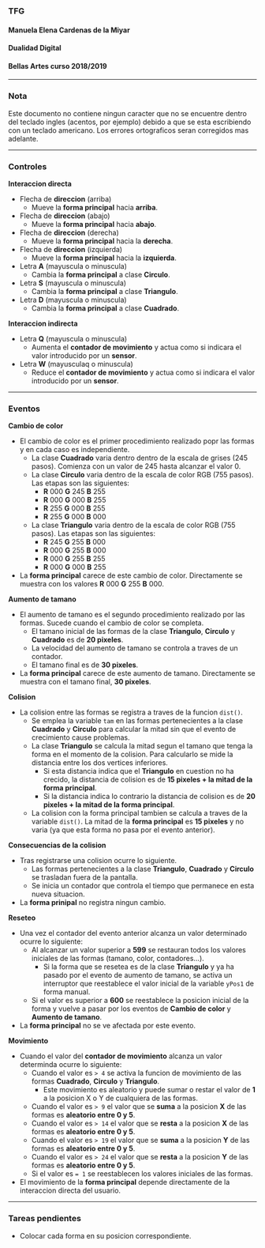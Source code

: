 ### TFG
#### Manuela Elena Cardenas de la Miyar
#### Dualidad Digital
#### Bellas Artes curso 2018/2019

***

### Nota <br>
Este documento no contiene ningun caracter que no se encuentre dentro del teclado ingles (acentos, por ejemplo) debido a que se esta escribiendo con un teclado americano. Los errores ortograficos seran corregidos mas adelante.

***

### Controles <br>
**Interaccion directa**
  - Flecha de **direccion** (arriba) <br>
    - Mueve la **forma principal** hacia **arriba**.<br>
  - Flecha de **direccion** (abajo) <br>
    - Mueve la **forma principal** hacia **abajo**.<br>
  - Flecha de **direccion** (derecha) <br>
    - Mueve la **forma principal** hacia la **derecha**.<br>
  - Flecha de **direccion** (izquierda) <br>
    - Mueve la **forma principal** hacia la **izquierda**.<br>
  - Letra **A** (mayuscula o minuscula) <br>
    - Cambia la **forma principal** a clase **Circulo**. <br>
  - Letra **S** (mayuscula o minuscula) <br>
    - Cambia la **forma principal** a clase **Triangulo**. <br>
  - Letra **D** (mayuscula o minuscula) <br>
    - Cambia la **forma principal** a clase **Cuadrado**. <br>

**Interaccion indirecta**
  - Letra **Q** (mayuscula o minuscula) <br>
    - Aumenta el **contador de movimiento** y actua como si indicara el valor introducido por un **sensor**.
  - Letra **W** (mayusculaq o minuscula) <br>
    - Reduce el **contador de movimiento** y actua como si indicara el valor introducido por un **sensor**.

  ***

### Eventos <br>
**Cambio de color** <br>
  - El cambio de color es el primer procedimiento realizado popr las formas y en cada caso es independiente. <br>
    - La clase **Cuadrado** varia dentro dentro de la escala de grises (245 pasos). Comienza con un valor de 245 hasta alcanzar el valor 0. <br>
    - La clase **Circulo** varia dentro de la escala de color RGB (755 pasos). Las etapas son las siguientes: <br>
      - **R** 000 **G** 245 **B** 255 <br>
      - **R** 000 **G** 000 **B** 255 <br>
      - **R** 255 **G** 000 **B** 255 <br>
      - **R** 255 **G** 000 **B** 000 <br>
    - La clase **Triangulo** varia dentro de la escala de color RGB (755 pasos). Las etapas son las siguientes: <br>
      - **R** 245 **G** 255 **B** 000 <br>
      - **R** 000 **G** 255 **B** 000 <br>
      - **R** 000 **G** 255 **B** 255 <br>
      - **R** 000 **G** 000 **B** 255 <br>
  - La **forma principal** carece de este cambio de color. Directamente se muestra con los valores **R** 000 **G** 255 **B** 000. <br>

**Aumento de tamano** <br>
  - El aumento de tamano es el segundo procedimiento realizado por las formas. Sucede cuando el cambio de color se completa. <br>
    - El tamano inicial de las formas de la clase **Triangulo**, **Circulo** y **Cuadrado** es de **20 pixeles**. <br>
    - La velocidad del aumento de tamano se controla a traves de un contador. <br>
    - El tamano final es de **30 pixeles**. <br>
  - La **forma principal** carece de este aumento de tamano. Directamente se muestra con el tamano final, **30 pixeles**. <br>

**Colision** <br>
  - La colision entre las formas se registra a traves de la funcion `dist()`. <br>
    - Se emplea la variable `tam` en las formas pertenecientes a la clase **Cuadrado** y **Circulo** para calcular la mitad sin que el evento de crecimiento cause problemas. <br>
    - La clase **Triangulo** se calcula la mitad segun el tamano que tenga la forma en el momento de la colision. Para calcularlo se mide la distancia entre los dos vertices inferiores. <br>
      - Si esta distancia indica que el **Triangulo** en cuestion no ha crecido, la distancia de colision es de **15 pixeles + la mitad de la forma principal**. <br>
      - Si la distancia indica lo contrario la distancia de colision es de **20 pixeles + la mitad de la forma principal**. <br>
    - La colision con la forma principal tambien se calcula a traves de la variable `dist()`. La mitad de la **forma principal** es **15 pixeles** y no varia (ya que esta forma no pasa por el evento anterior). <br>

**Consecuencias de la colision** <br>
  - Tras registrarse una colision ocurre lo siguiente.
    - Las formas pertenecientes a la clase **Triangulo**, **Cuadrado** y **Circulo** se trasladan fuera de la pantalla. <br>
    - Se inicia un contador que controla el tiempo que permanece en esta nueva situacion. <br>
  - La **forma prinipal** no registra ningun cambio. <br>

**Reseteo** <br>
  - Una vez el contador del evento anterior alcanza un valor determinado ocurre lo siguiente: <br>
    - Al alcanzar un valor superior a **599** se restauran todos los valores iniciales de las formas (tamano, color, contadores...). <br>
      - Si la forma que se resetea es de la clase **Triangulo** y ya ha pasado por el evento de aumento de tamano, se activa un interruptor que reestablece el valor inicial de la variable `yPos1` de forma manual. <br>
    - Si el valor es superior a **600** se reestablece la posicion inicial de la forma y vuelve a pasar por los eventos de **Cambio de color** y **Aumento de tamano**. <br>
  - La **forma principal** no se ve afectada por este evento. <br>

**Movimiento** <br>
  - Cuando el valor del **contador de movimiento** alcanza un valor determinda ocurre lo siguiente:
    - Cuando el valor es `> 4` se activa la funcion de movimiento de las formas **Cuadrado**, **Circulo** y **Triangulo**. <br>
      - Este movimiento es aleatorio y puede sumar o restar el valor de **1** a la posicion X o Y de cualquiera de las formas. <br>
    - Cuando el valor es `> 9` el valor que se **suma** a la posicion **X** de las formas es **aleatorio entre 0 y 5**. <br>
    - Cuando el valor es `> 14` el valor que se **resta** a la posicion **X** de las formas es **aleatorio entre 0 y 5**. <br>
    - Cuando el valor es `> 19` el valor que se **suma** a la posicion **Y** de las formas es **aleatorio entre 0 y 5**. <br>
    - Cuando el valor es `> 24` el valor que se **resta** a la posicion **Y** de las formas es **aleatorio entre 0 y 5**. <br>
    - Si el valor es `= 1` se reestablecen los valores iniciales de las formas. <br>
  - El movimiento de la **forma principal** depende directamente de la interaccion directa del usuario. <br>

***

### Tareas pendientes
- Colocar cada forma en su posicion correspondiente.
